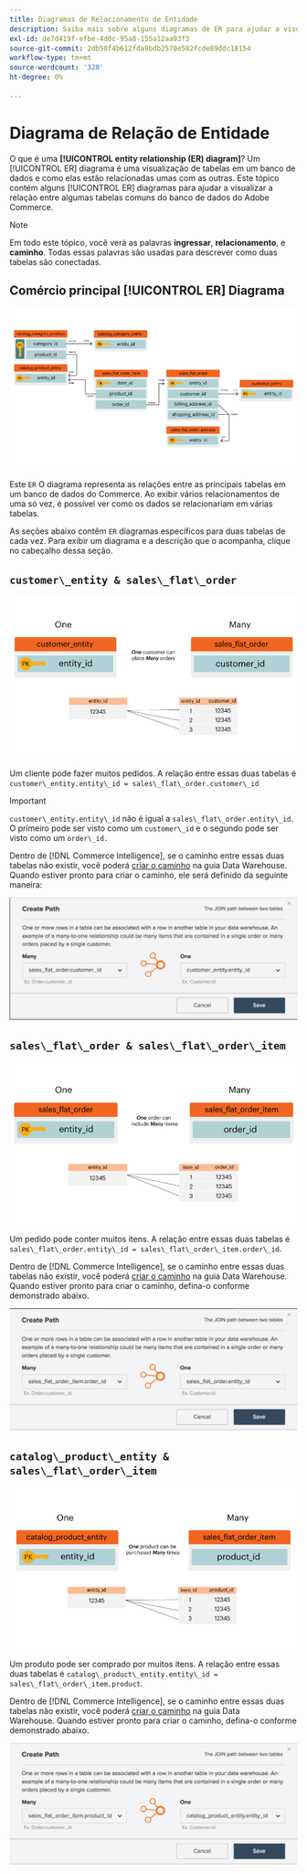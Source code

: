 ```yaml
---
title: Diagramas de Relacionamento de Entidade
description: Saiba mais sobre alguns diagramas de ER para ajudar a visualizar a relação entre algumas tabelas de banco de dados comuns do Commerce.
exl-id: de7d419f-efbe-4d0c-95a8-155a12aa93f3
source-git-commit: 2db58f4b612fda9bdb2570e582fcde89ddc18154
workflow-type: tm+mt
source-wordcount: '320'
ht-degree: 0%

---
```


# Diagrama de Relação de Entidade

O que é uma **[!UICONTROL entity relationship (ER) diagram]**? Um [!UICONTROL ER] diagrama é uma visualização de tabelas em um banco de dados e como elas estão relacionadas umas com as outras. Este tópico contém alguns [!UICONTROL ER] diagramas para ajudar a visualizar a relação entre algumas tabelas comuns do banco de dados do Adobe Commerce.

>[!NOTE]
>
>Em todo este tópico, você verá as palavras **ingressar**, **relacionamento**, e **caminho**. Todas essas palavras são usadas para descrever como duas tabelas são conectadas.

## Comércio principal [!UICONTROL ER] Diagrama

![4_Gráfico_BD](../../assets/4_DB_Chart.png)

Este `ER` O diagrama representa as relações entre as principais tabelas em um banco de dados do Commerce. Ao exibir vários relacionamentos de uma só vez, é possível ver como os dados se relacionariam em várias tabelas.

As seções abaixo contêm `ER` diagramas específicos para duas tabelas de cada vez. Para exibir um diagrama e a descrição que o acompanha, clique no cabeçalho dessa seção.

## `customer\_entity & sales\_flat\_order`

![Um Cliente e Vários Pedidos](../../assets/2_OneCustomerManyOrders.png)

Um cliente pode fazer muitos pedidos. A relação entre essas duas tabelas é `customer\_entity.entity\_id = sales\_flat\_order.customer\_id`

>[!IMPORTANT]
>
>`customer\_entity.entity\_id` não é igual a `sales\_flat\_order.entity\_id`. O primeiro pode ser visto como um `customer\_id` e o segundo pode ser visto como um `order\_id.`

Dentro de [!DNL Commerce Intelligence], se o caminho entre essas duas tabelas não existir, você poderá [criar o caminho](../data-warehouse-mgr/create-paths-calc-columns.md) na guia Data Warehouse. Quando estiver pronto para criar o caminho, ele será definido da seguinte maneira:

![](../../assets/SFO___CE_path.png)

## `sales\_flat\_order & sales\_flat\_order\_item`

![1_OneOrderManyItems](../../assets/1_OneOrderManyItems.png)

Um pedido pode conter muitos itens. A relação entre essas duas tabelas é `sales\_flat\_order.entity\_id = sales\_flat\_order\_item.order\_id`.

Dentro de [!DNL Commerce Intelligence], se o caminho entre essas duas tabelas não existir, você poderá [criar o caminho](../data-warehouse-mgr/create-paths-calc-columns.md) na guia Data Warehouse. Quando estiver pronto para criar o caminho, defina-o conforme demonstrado abaixo.

![](../../assets/SFOI___SFO_path.png)

## `catalog\_product\_entity & sales\_flat\_order\_item`

![3_UmProdutoMuitasVezes](../../assets/3_OneProductManyTimes.png)

Um produto pode ser comprado por muitos itens. A relação entre essas duas tabelas é `catalog\_product\_entity.entity\_id = sales\_flat\_order\_item.product`.

Dentro de [!DNL Commerce Intelligence], se o caminho entre essas duas tabelas não existir, você poderá [criar o caminho](../data-warehouse-mgr/create-paths-calc-columns.md) na guia Data Warehouse. Quando estiver pronto para criar o caminho, defina-o conforme demonstrado abaixo.

![](../../assets/SFOI___CPE_path.png)
